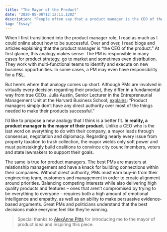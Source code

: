 ```yaml
---
title: "The Mayor of the Product"
date: "2020-05-08T12:12:11.120Z"
description: "People often say that a product manager is the CEO of the product. I’d like to propose a new analogy that I think is a better fit. In reality, a product manager is the mayor of their product."
tag: "Essay"
---
```

When I first transitioned into the product manager role, I read as much as I could online about how to be successful. Over and over, I read blogs and articles explaining that the product manager is “the CEO of the product.” At first glance, this analogy makes sense. The PM is responsible in many cases for product strategy, go to market and sometimes even distribution. They work with multi-functional teams to identify and execute on new business opportunities. In some cases, a PM may even have responsibility for a P&L. 

But here’s where that analogy comes up short. Although PMs are involved in virtually every decision regarding their product, they differ in a fundamental way from true CEOs. Julia Austin, Senior Lecturer in the Entrepreneurial Management Unit at the Harvard Business School, <a href="https://hbr.org/2017/12/what-it-takes-to-become-a-great-product-manager">explains</a>: “Product managers simply don’t have any direct authority over most of the things needed to make their products successful.” 

I’d like to propose a new analogy that I think is a better fit. <b>In reality, a product manager is the mayor of their product.</b> Unlike a CEO who is the last word on everything to do with their company, a mayor leads through consensus, negotiation and diplomacy. Regarding nearly every issue from property taxation to trash collection, the mayor wields only soft power and must painstakingly build coalitions to convince city councilmembers, voters and state lawmakers to support their goals.

The same is true for product managers. The best PMs are masters at relationship management and have a knack for building connections within their companies. Without direct authority, PMs must earn buy-in from their engineering team, customers and management in order to create alignment around priorities. Balancing competing interests while also delivering high quality products and features – ones that aren’t compromised by trying to be everything to everyone – requires both a high amount of emotional intelligence and empathy, as well as an ability to make persuasive evidence-based arguments. Great PMs and politicians understand that the best decisions make everyone feel like they’re winning.

>Special thanks to <a href="https://www.linkedin.com/in/alexannepitts/">AlexAnne Pitts</a> for introducing me to the mayor of product idea and inspiring this piece.
